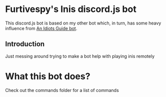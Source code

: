 # Furtivespy's Inis discord.js bot

This discord.js bot is based on my other bot which, in turn, has some heavy influence from [An Idiots Guide bot](https://github.com/AnIdiotsGuide/guidebot). 

## Introduction

Just messing around trying to make a bot help with playing inis remotely 

# What this bot does? 

Check out the commands folder for a list of commands





